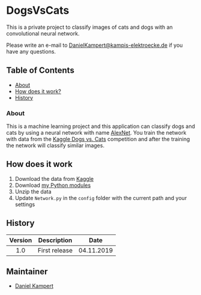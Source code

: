 # DogsVsCats

This is a private project to classify images of cats and dogs with an convolutional neural network.

Please write an e-mail to [DanielKampert@kampis-elektroecke.de](DanielKampert@kampis-elektroecke.de) if you have any questions.

## Table of Contents

- [About](#about)
- [How does it work?](#how-does-it-work)
- [History](#history)
 
### About

This is a machine learning project and this application can classify dogs and cats by using a neural network with name [AlexNet](https://en.wikipedia.org/wiki/AlexNet).
You train the network with data from the [Kaggle Dogs vs. Cats](https://www.kaggle.com/c/dogs-vs-cats) competition and after the training the network will classify similar images.

## How does it work

1) Download the data from [Kaggle](https://www.kaggle.com/c/dogs-vs-cats/data)
2) Download [my Python modules](https://gitlab.com/Kampi/Python)
2) Unzip the data
3) Update `Network.py` in the `config` folder with the current path and your settings

## History

| **Version**  | **Description**                            | **Date**   |
|:------------:|:------------------------------------------:|:----------:|
| 1.0          | First release                              | 04.11.2019 |

## Maintainer

- [Daniel Kampert](mailto:DanielKampert@kampis-elektroecke.de)
